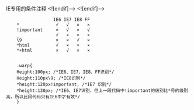 
IE专用的条件注释
		<!--其他浏览器 -->
		<link rel="stylesheet" type="text/css" href="css.css" />
		<!--[if IE 7]>
		<!-- 适合于IE7 -->
		<link rel="stylesheet" type="text/css" href="ie7.css" />
		<![endif]-->
		<!--[if lte IE 6]>
		<!-- 适合于IE6及一下 -->
		<link rel="stylesheet" type="text/css" href="ie.css" />
		<![endif]-->


		              IE6 IE7 IE8 FF 
		*              √   √   ×   × 
		!important     ×   √   ×   √ 
		_              √   ×   ×   × 
		\9             ×   ×   √   × 
		*html          √   ×   ×   × 
		*+html         ×   √   ×   × 


		.warp{ 
		Height:100px; /*IE6、IE7、IE8、FF识别*/ 
		Height:110px\9; /*IE8识别*/ 
		*height:120px!important; /*IE7 识别*/ 
		*height:130px; /*IE6、IE7识别，但上一段代码中!important的级别比*号的级别高，所以此段代码只有IE6中才有效*/ 
		}  